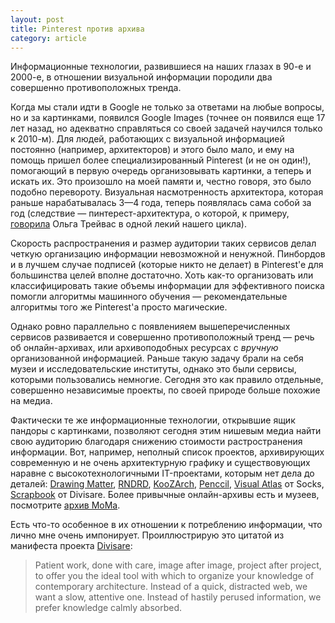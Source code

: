 ```yaml
---
layout: post
title: Pinterest против архива
category: article
---
```


Информационные технологии, развившиеся на наших глазах в 90-е и 2000-е, в отношении визуальной информации породили два совершенно противоположных тренда.

Когда мы стали идти в Google не только за ответами на любые вопросы, но и за картинками, появился Google Images (точнее он появился еще 17 лет назад, но адекватно справляться со своей задачей научился только к 2010-м). Для людей, работающих с визуальной информацией постоянно (например, архитекторов) и этого было мало, и ему на помощь пришел более специализированный Pinterest (и не он один!), помогающий в первую очередь организовывать картинки, а теперь и искать их. Это произошло на моей памяти и, честно говоря, это было подобно перевороту. Визуальная насмотренность архитектора, которая раньше нарабатывалась 3—4 года, теперь появлялась сама собой за год (следствие — пинтерест-архитектура, о которой, к примеру, [говорила](https://softculture.cc/blog/special-projects/lecture-3x15/vy-konechno-shutite-mister-feynman) Ольга Трейвас в одной лекий нашего цикла).

Скорость распространения и размер аудитории таких сервисов делал четкую организацию информации невозможной и ненужной. Пинбордов и в лучшем случае подписей (которые никто не делает) в Pinterest'e для большинства целей вполне достаточно. Хоть как-то организовать или классифицировать такие объемы информации для эффективного поиска помогли алгоритмы машинного обучения — рекомендательные алгоритмы того же Pinterest'a просто магические.

Однако ровно параллельно с появленияем вышеперечисленных сервисов развивается и совершенно противоположный тренд — речь об онлайн-архивах, или архивоподобных ресурсах с _вручную_ организованной информацией. Раньше такую задачу брали на себя музеи и исследовательские институты, однако это были сервисы, которыми пользовались немногие. Сегодня это как правило отдельные, совершенно независимые проекты, по своей природе больше похожие на медиа.

Фактически те же информационные технологии, открывшие ящик пандоры с картинками, позволяют сегодня этим нишевым медиа найти свою аудиторию благодаря снижению стоимости растространения информации. Вот, например, неполный список проектов, архивирующих современную и не очень архитектурную графику и существовующих наравне с высокотехнологичными IT-проектами, которым нет дела до деталей: [Drawing Matter](https://www.drawingmatter.org/), [RNDRD](https://rndrd.com/), [KooZArch](https://www.koozarch.com/archipelago/), [Pencсil](https://www.penccil.com/), [Visual Atlas](http://socks-studio.com/category/visual-atlas/) от Socks, [Scrapbook](https://divisare.com/scrapbook) от Divisare. Более привычные онлайн-архивы есть и музеев, посмотрите [архив MoMa](https://www.moma.org/artists/7166?locale=en#works).

Есть что-то особенное в их отношении к потреблению информации, что лично мне очень импонирует. Проиллюстрирую это цитатой из манифеста проекта [Divisare](https://divisare.com/purpose):

> Patient work, done with care, image after image, project after project, to offer you the ideal tool with which to organize your knowledge of contemporary architecture. Instead of a quick, distracted web, we want a slow, attentive one. Instead of hastily perused information, we prefer knowledge calmly absorbed.
